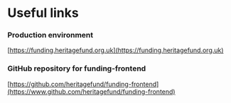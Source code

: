 # Useful links

### Production environment

[https://funding.heritagefund.org.uk](https://funding.heritagefund.org.uk)

### GitHub repository for funding-frontend

[https://github.com/heritagefund/funding-frontend](https://www.github.com/heritagefund/funding-frontend)
